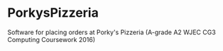 # PorkysPizzeria
Software for placing orders at Porky's Pizzeria (A-grade A2 WJEC CG3 Computing Coursework 2016)
